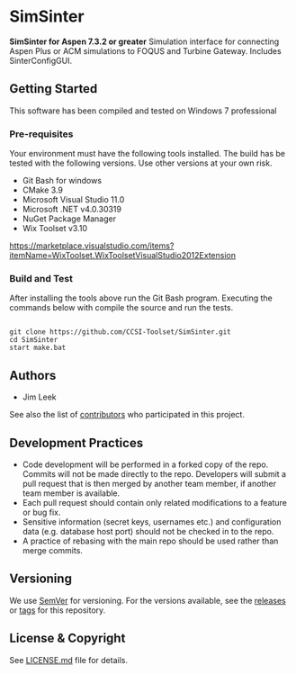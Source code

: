 # SimSinter

**SimSinter for Aspen 7.3.2 or greater** Simulation interface for connecting Aspen Plus or ACM simulations to FOQUS and Turbine Gateway. Includes SinterConfigGUI.

## Getting Started
This software has been compiled and tested on Windows 7 professional

### Pre-requisites
Your environment must have the following tools installed.
The build has be tested with the following versions. Use other
versions at your own risk.

+ Git Bash for windows
+ CMake 3.9
+ Microsoft Visual Studio 11.0
+ Microsoft .NET v4.0.30319
+ NuGet Package Manager
+ Wix Toolset v3.10

https://marketplace.visualstudio.com/items?itemName=WixToolset.WixToolsetVisualStudio2012Extension

### Build and Test
After installing the tools above run the Git Bash program.
Executing the commands below with compile the source and 
run the tests.

```

git clone https://github.com/CCSI-Toolset/SimSinter.git
cd SimSinter
start make.bat

```

## Authors

* Jim Leek

See also the list of [contributors](../../contributors) who participated in this project.

## Development Practices

* Code development will be performed in a forked copy of the repo. Commits will not be 
  made directly to the repo. Developers will submit a pull request that is then merged
  by another team member, if another team member is available.
* Each pull request should contain only related modifications to a feature or bug fix.  
* Sensitive information (secret keys, usernames etc.) and configuration data 
  (e.g. database host port) should not be checked in to the repo.
* A practice of rebasing with the main repo should be used rather than merge commits.

## Versioning

We use [SemVer](http://semver.org/) for versioning. For the versions available, 
see the [releases](../../releases) or [tags](../../tags) for this repository. 

## License & Copyright

See [LICENSE.md](LICENSE.md) file for details.

